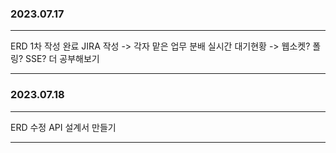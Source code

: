 ### 2023.07.17
---
ERD 1차 작성 완료 
JIRA 작성 -> 각자 맡은 업무 분배
실시간 대기현황 -> 웹소켓? 폴링? SSE? 더 공부해보기

---

### 2023.07.18
---
ERD 수정 
API 설계서 만들기

---
